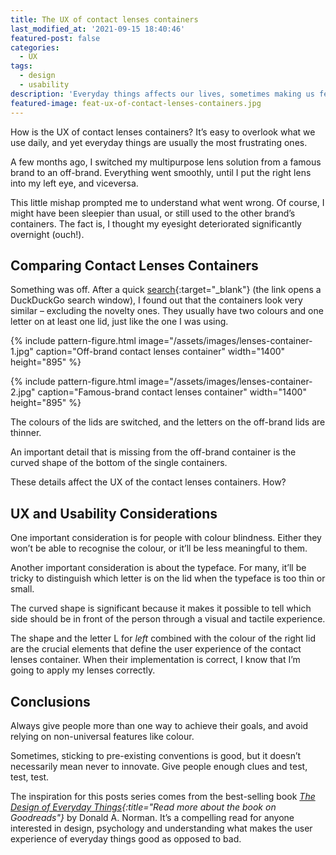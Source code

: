 ```yaml
---
title: The UX of contact lenses containers
last_modified_at: '2021-09-15 18:40:46'
featured-post: false
categories:
  - UX
tags:
  - design
  - usability
description: 'Everyday things affects our lives, sometimes making us feel frustrated. This time I analyse the UX of contact lenses containers.'
featured-image: feat-ux-of-contact-lenses-containers.jpg
---
```

<p class="lead">How is the UX of contact lenses containers? It’s easy to overlook what we use daily, and yet everyday things are usually the most frustrating ones.</p>

<!--more-->

A few months ago, I switched my multipurpose lens solution from a famous brand to an off-brand. Everything went smoothly, until I put the right lens into my left eye, and viceversa.

This little mishap prompted me to understand what went wrong. Of course, I might have been sleepier than usual, or still used to the other brand’s containers. The fact is, I thought my eyesight deteriorated significantly overnight (ouch!).

## Comparing Contact Lenses Containers

Something was off. After a quick [search](https://duckduckgo.com/?q=contact+lenses+container&t=ffab&atb=v281-1&iar=images&iax=images&ia=images){:target="_blank"} (the link opens a DuckDuckGo search window), I found out that the containers look very similar – excluding the novelty ones. They usually have two colours and one letter on at least one lid, just like the one I was using.

{% include pattern-figure.html image="/assets/images/lenses-container-1.jpg" caption="Off-brand contact lenses container" width="1400" height="895" %}

{% include pattern-figure.html image="/assets/images/lenses-container-2.jpg" caption="Famous-brand contact lenses container" width="1400" height="895" %}

The colours of the lids are switched, and the letters on the off-brand lids are thinner.

An important detail that is missing from the off-brand container is the curved shape of the bottom of the single containers.

These details affect the UX of the contact lenses containers. How?

## UX and Usability Considerations

One important consideration is for people with colour blindness. Either they won’t be able to recognise the colour, or it’ll be less meaningful to them.

Another important consideration is about the typeface. For many, it’ll be tricky to distinguish which letter is on the lid when the typeface is too thin or small.

The curved shape is significant because it makes it possible to tell which side should be in front of the person through a visual and tactile experience.

The shape and the letter L for _left_ combined with the colour of the right lid are the crucial elements that define the user experience of the contact lenses container. When their implementation is correct, I know that I’m going to apply my lenses correctly.

## Conclusions

Always give people more than one way to achieve their goals, and avoid relying on non-universal features like colour.

Sometimes, sticking to pre-existing conventions is good, but it doesn’t necessarily mean never to innovate. Give people enough clues and test, test, test.

The inspiration for this posts series comes from the best-selling book _[The Design of Everyday Things](https://www.goodreads.com/book/show/840.The_Design_of_Everyday_Things){:title="Read more about the book on Goodreads"}_ by Donald A. Norman. It’s a compelling read for anyone interested in design, psychology and understanding what makes the user experience of everyday things good as opposed to bad.

<!-- <small>Photo by [David Travis](https://unsplash.com/photos/WC6MJ0kRzGw){:target="_blank"} on Unsplash</small> -->
